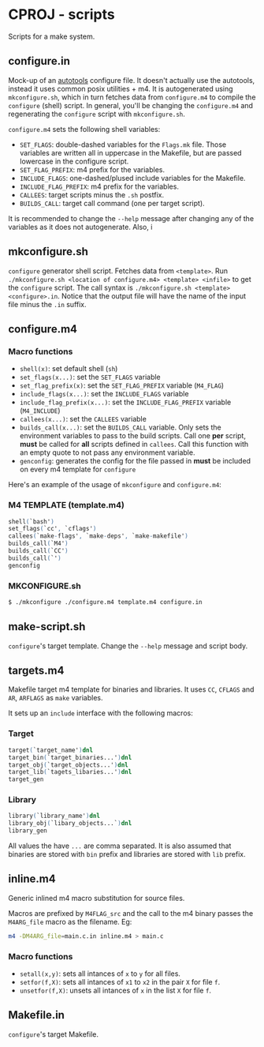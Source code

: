 # CPROJ - scripts

Scripts for a make system.

## configure.in

Mock-up of an [autotools](https://en.wikipedia.org/wiki/GNU_Autotools) configure
file. It doesn't actually use the autotools, instead it uses common posix
utilities + m4. It is autogenerated using `mkconfigure.sh`, which in turn
fetches data from `configure.m4` to compile the `configure` (shell) script. In
general, you'll be changing the `configure.m4` and regenerating the `configure`
script with `mkconfigure.sh`.

`configure.m4` sets the following shell variables:

- `SET_FLAGS`: double-dashed variables for the `Flags.mk` file. Those variables
              are written all in uppercase in the Makefile, but are passed
              lowercase in the configure script.
- `SET_FLAG_PREFIX`: m4 prefix for the variables.
- `INCLUDE_FLAGS`: one-dashed/plused include variables for the Makefile.
- `INCLUDE_FLAG_PREFIX`: m4 prefix for the variables.
- `CALLEES`: target scripts minus the `.sh` postfix.
- `BUILDS_CALL`: target call command (one per target script).

It is recommended to change the `--help` message after changing any of the
variables as it does not autogenerate. Also, i

## mkconfigure.sh

`configure` generator shell script. Fetches data from `<template>`. Run
`./mkconfigure.sh <location of configure.m4> <template> <infile>` to get the
`configure` script. The call syntax is `./mkconfigure.sh <template>
<configure>.in`. Notice that the output file will have the name of the input
file minus the `.in` suffix.

## configure.m4

### Macro functions

- `shell(x)`: set default shell (`sh`)
- `set_flags(x...)`: set the `SET_FLAGS` variable
- `set_flag_prefix(x)`: set the `SET_FLAG_PREFIX` variable (`M4_FLAG`)
- `include_flags(x...)`: set the `INCLUDE_FLAGS` variable
- `include_flag_prefix(x...)`: set the `INCLUDE_FLAG_PREFIX` variable
  (`M4_INCLUDE`)
- `callees(x...)`: set the `CALLEES` variable
- `builds_call(x...)`: set the `BUILDS_CALL` variable. Only sets the
environment variables to pass to the build scripts. Call one **per** script,
**must** be called for **all** scripts defined in `callees`. Call this function
with an empty quote to not pass any environment variable.
- `genconfig`: generates the config for the file passed in **must** be included
on every m4 template for `configure`

Here's an example of the usage of `mkconfigure` and `configure.m4`:

### M4 TEMPLATE (template.m4)
```m4
shell(`bash')
set_flags(`cc', `cflags')
callees(`make-flags', `make-deps', `make-makefile')
builds_call(`M4')
builds_call(`CC')
builds_call(`')
genconfig
```

### MKCONFIGURE.sh
```sh
$ ./mkconfigure ./configure.m4 template.m4 configure.in
```

## make-script.sh

`configure`'s target template. Change the `--help` message and script body.

## targets.m4

Makefile target m4 template for binaries and libraries. It uses `CC`, `CFLAGS`
and `AR`, `ARFLAGS` as `make` variables.

It sets up an `include` interface with the following macros:

### Target

```m4
target(`target_name')dnl
target_bin(`target_binaries...')dnl
target_obj(`target_objects...')dnl
target_lib(`tagets_libaries...')dnl
target_gen
```

### Library

```m4
library(`library_name')dnl
library_obj(`libary_objects...`)dnl
library_gen
```

All values the have `...` are comma separated. It is also assumed that binaries
are stored with `bin` prefix and libraries are stored with `lib` prefix.

## inline.m4

Generic inlined m4 macro substitution for source files.

Macros are prefixed by `M4FLAG_src` and the call to the m4 binary passes the
`M4ARG_file` macro as the filename. Eg:

```sh
m4 -DM4ARG_file=main.c.in inline.m4 > main.c
```

### Macro functions

- `setall(x,y)`: sets all intances of `x` to `y` for all files.
- `setfor(f,X)`: sets all intances of `x1` to `x2` in the pair `X` for file
  `f`.
- `unsetfor(f,X)`: unsets all intances of `x` in the list `X` for file `f`.

## Makefile.in

`configure`'s target Makefile.
